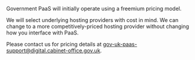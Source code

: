 Government PaaS will initially operate using a freemium pricing model.

We will select underlying hosting providers with cost in mind. We can change to a more competitively-priced hosting provider without changing how you interface with PaaS.

Please contact us for pricing details at [gov-uk-paas-support@digital.cabinet-office.gov.uk](mailto:gov-uk-paas-support@digital.cabinet-office.gov.uk).


